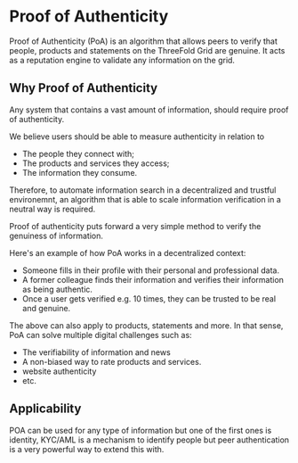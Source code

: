 # Proof of Authenticity

Proof of Authenticity (PoA) is an algorithm that allows peers to verify that people, products and statements on the ThreeFold Grid are genuine. It acts as a reputation engine to validate any information on the grid. 

## Why Proof of Authenticity

Any system that contains a vast amount of information, should require proof of authenticity.

We believe users should be able to measure authenticity in relation to

- The people they connect with;
- The products and services they access;
- The information they consume.

Therefore, to automate information search in a decentralized and trustful environemnt, an algorithm that is able to scale information verification in a neutral way is required. 

Proof of authenticity puts forward a very simple method to verify the genuiness of information.

Here's an example of how PoA works in a decentralized context:

- Someone fills in their profile with their personal and professional data. 
- A former colleague finds their information and verifies their information as being authentic. 
- Once a user gets verified e.g. 10 times, they can be trusted to be real and genuine. 

The above can also apply to products, statements and more. In that sense, PoA can solve multiple digital challenges such as:

- The verifiability of information and news 
- A non-biased way to rate products and services. 
- website authenticity 
- etc.

## Applicability

POA can be used for any type of information but one of the first ones is identity, KYC/AML is a mechanism to identify people but peer authentication is a very powerful way to extend this with.


